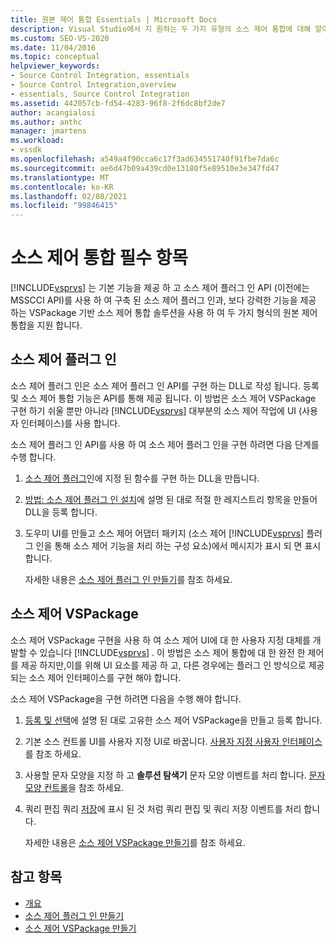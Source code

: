 ```yaml
---
title: 원본 제어 통합 Essentials | Microsoft Docs
description: Visual Studio에서 지 원하는 두 가지 유형의 소스 제어 통합에 대해 알아봅니다. 소스 제어 플러그 인과 VSPackage 기반 소스 제어 솔루션입니다.
ms.custom: SEO-VS-2020
ms.date: 11/04/2016
ms.topic: conceptual
helpviewer_keywords:
- Source Control Integration, essentials
- Source Control Integration,overview
- essentials, Source Control Integration
ms.assetid: 442057cb-fd54-4283-96f8-2f6dc8bf2de7
author: acangialosi
ms.author: anthc
manager: jmartens
ms.workload:
- vssdk
ms.openlocfilehash: a549a4f90cca6c17f3ad634551740f91fbe7da6c
ms.sourcegitcommit: ae6d47b09a439cd0e13180f5e89510e3e347fd47
ms.translationtype: MT
ms.contentlocale: ko-KR
ms.lasthandoff: 02/08/2021
ms.locfileid: "99846415"
---
```

# <a name="source-control-integration-essentials"></a>소스 제어 통합 필수 항목
[!INCLUDE[vsprvs](../../code-quality/includes/vsprvs_md.md)] 는 기본 기능을 제공 하 고 소스 제어 플러그 인 API (이전에는 MSSCCI API)를 사용 하 여 구축 된 소스 제어 플러그 인과, 보다 강력한 기능을 제공 하는 VSPackage 기반 소스 제어 통합 솔루션을 사용 하 여 두 가지 형식의 원본 제어 통합을 지원 합니다.

## <a name="source-control-plug-in"></a>소스 제어 플러그 인
 소스 제어 플러그 인은 소스 제어 플러그 인 API를 구현 하는 DLL로 작성 됩니다. 등록 및 소스 제어 통합 기능은 API를 통해 제공 됩니다. 이 방법은 소스 제어 VSPackage 구현 하기 쉬울 뿐만 아니라 [!INCLUDE[vsprvs](../../code-quality/includes/vsprvs_md.md)] 대부분의 소스 제어 작업에 UI (사용자 인터페이스)를 사용 합니다.

 소스 제어 플러그 인 API를 사용 하 여 소스 제어 플러그 인을 구현 하려면 다음 단계를 수행 합니다.

1. [소스 제어 플러그](../../extensibility/source-control-plug-ins.md)인에 지정 된 함수를 구현 하는 DLL을 만듭니다.

2. [방법: 소스 제어 플러그 인 설치](../../extensibility/internals/how-to-install-a-source-control-plug-in.md)에 설명 된 대로 적절 한 레지스트리 항목을 만들어 DLL을 등록 합니다.

3. 도우미 UI를 만들고 소스 제어 어댑터 패키지 (소스 제어 [!INCLUDE[vsprvs](../../code-quality/includes/vsprvs_md.md)] 플러그 인을 통해 소스 제어 기능을 처리 하는 구성 요소)에서 메시지가 표시 되 면 표시 합니다.

   자세한 내용은 [소스 제어 플러그 인 만들기](../../extensibility/internals/creating-a-source-control-plug-in.md)를 참조 하세요.

## <a name="source-control-vspackage"></a>소스 제어 VSPackage
 소스 제어 VSPackage 구현을 사용 하 여 소스 제어 UI에 대 한 사용자 지정 대체를 개발할 수 있습니다 [!INCLUDE[vsprvs](../../code-quality/includes/vsprvs_md.md)] . 이 방법은 소스 제어 통합에 대 한 완전 한 제어를 제공 하지만,이를 위해 UI 요소를 제공 하 고, 다른 경우에는 플러그 인 방식으로 제공 되는 소스 제어 인터페이스를 구현 해야 합니다.

 소스 제어 VSPackage을 구현 하려면 다음을 수행 해야 합니다.

1. [등록 및 선택](../../extensibility/internals/registration-and-selection-source-control-vspackage.md)에 설명 된 대로 고유한 소스 제어 VSPackage을 만들고 등록 합니다.

2. 기본 소스 컨트롤 UI를 사용자 지정 UI로 바꿉니다. [사용자 지정 사용자 인터페이스](../../extensibility/internals/custom-user-interface-source-control-vspackage.md)를 참조 하세요.

3. 사용할 문자 모양을 지정 하 고 **솔루션 탐색기** 문자 모양 이벤트를 처리 합니다. [문자 모양 컨트롤](../../extensibility/internals/glyph-control-source-control-vspackage.md)을 참조 하세요.

4. 쿼리 편집 쿼리 [저장](../../extensibility/internals/query-edit-query-save-source-control-vspackage.md)에 표시 된 것 처럼 쿼리 편집 및 쿼리 저장 이벤트를 처리 합니다.

   자세한 내용은 [소스 제어 VSPackage 만들기](../../extensibility/internals/creating-a-source-control-vspackage.md)를 참조 하세요.

## <a name="see-also"></a>참고 항목
- [개요](../../extensibility/internals/source-control-integration-overview.md)
- [소스 제어 플러그 인 만들기](../../extensibility/internals/creating-a-source-control-plug-in.md)
- [소스 제어 VSPackage 만들기](../../extensibility/internals/creating-a-source-control-vspackage.md)
